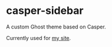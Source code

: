casper-sidebar
==============

A custom Ghost theme based on Casper.

Currently used for [my site](hyharryhuang.com).